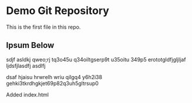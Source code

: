 # Demo Git Repository

This is the first file in this repo.


## Ipsum Below

sdjf asldkj qweo;rj tq3o45u q34oiltgserp9t u35oitu 349p5 erototgldfjgljljaf ljdsfjlasdfj asdlfj 


dsaf hjaisu hrwrelh wriu qilgq4 y6h2i38 gehki3tkrdhgkjet69p82q3uh5gltrsup0

Added index.html
